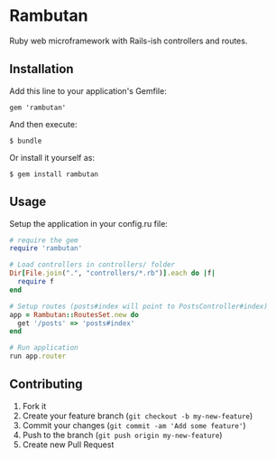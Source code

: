 # Rambutan

Ruby web microframework with Rails-ish controllers and routes.

## Installation

Add this line to your application's Gemfile:

    gem 'rambutan'

And then execute:

    $ bundle

Or install it yourself as:

    $ gem install rambutan

## Usage

Setup the application in your config.ru file:

```ruby
# require the gem
require 'rambutan'

# Load controllers in controllers/ folder
Dir[File.join(".", "controllers/*.rb")].each do |f|
  require f
end

# Setup routes (posts#index will point to PostsController#index)
app = Rambutan::RoutesSet.new do
  get '/posts' => 'posts#index'
end

# Run application
run app.router
```

## Contributing

1. Fork it
2. Create your feature branch (`git checkout -b my-new-feature`)
3. Commit your changes (`git commit -am 'Add some feature'`)
4. Push to the branch (`git push origin my-new-feature`)
5. Create new Pull Request
